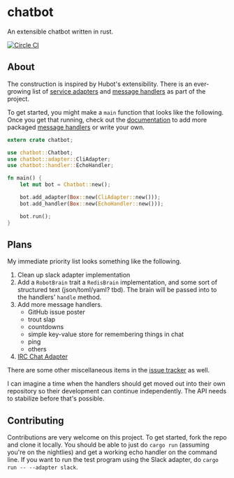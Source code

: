 chatbot
=======

An extensible chatbot written in rust.

[![Circle CI](https://circleci.com/gh/jwilm/chatbot.svg?style=svg)](https://circleci.com/gh/jwilm/chatbot)

## About

The construction is inspired by Hubot's extensibility. There is an ever-growing
list of [service adapters][] and [message handlers][] as part of the project.

To get started, you might make a `main` function that looks like the following.
Once you get that running, check out the [documentation][] to add more packaged
[message handlers][] or write your own.

```rust
extern crate chatbot;

use chatbot::Chatbot;
use chatbot::adapter::CliAdapter;
use chatbot::handler::EchoHandler;

fn main() {
    let mut bot = Chatbot::new();

    bot.add_adapter(Box::new(CliAdapter::new()));
    bot.add_handler(Box::new(EchoHandler::new()));

    bot.run();
}
```

## Plans

My immediate priority list looks something like the following.

1. Clean up slack adapter implementation
2. Add a `RobotBrain` trait a `RedisBrain` implementation, and some sort of
   structured text (json/toml/yaml? tbd). The brain will be passed into to the
   handlers' `handle` method.
3. Add more message handlers.
    - GitHub issue poster
    - trout slap
    - countdowns
    - simple key-value store for remembering things in chat
    - ping
    - others
4. [IRC Chat Adapter](https://github.com/jwilm/chatbot/issues/1)

There are some other miscellaneous items in the [issue tracker][] as well.

I can imagine a time when the handlers should get moved out into their own
repository so their development can continue independently. The API needs to
stabilize before that's possible.

## Contributing

Contributions are very welcome on this project. To get started, fork the repo
and clone it locally. You should be able to just do `cargo run` (assuming you're
on the nightlies) and get a working echo handler on the command line. If you
want to run the test program using the Slack adapter, do
`cargo run -- --adapter slack`.

[service adapters]: http://chatbot.rs/chatbot/adapter/trait.ChatAdapter.html#implementors
[message handlers]: http://chatbot.rs/chatbot/handler/trait.MessageHandler.html#implementors
[documentation]: http://chatbot.rs/chatbot/
[issue tracker]: https://github.com/jwilm/chatbot/issues
[mio]: https://github.com/carllerche/mio
